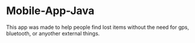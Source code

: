 # Mobile-App-Java
This app was made to help people find lost items without the need for gps, bluetooth, or anyother external things.
